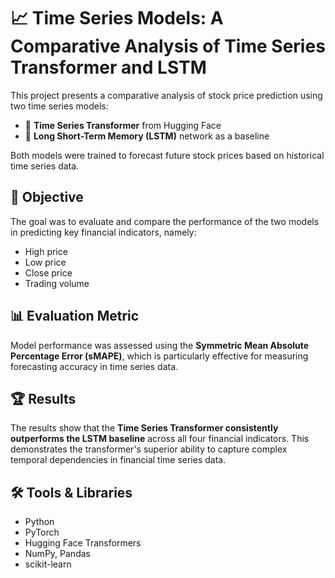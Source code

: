 # 📈 Time Series Models: A Comparative Analysis of Time Series Transformer and LSTM

This project presents a comparative analysis of stock price prediction using two time series models:

- 🧠 **Time Series Transformer** from Hugging Face  
- 🔁 **Long Short-Term Memory (LSTM)** network as a baseline

Both models were trained to forecast future stock prices based on historical time series data.

## 🧪 Objective

The goal was to evaluate and compare the performance of the two models in predicting key financial indicators, namely:

- High price  
- Low price  
- Close price  
- Trading volume

## 📊 Evaluation Metric

Model performance was assessed using the **Symmetric Mean Absolute Percentage Error (sMAPE)**, which is particularly effective for measuring forecasting accuracy in time series data.

## 🏆 Results

The results show that the **Time Series Transformer consistently outperforms the LSTM baseline** across all four financial indicators. This demonstrates the transformer's superior ability to capture complex temporal dependencies in financial time series data.

## 🛠️ Tools & Libraries

- Python  
- PyTorch  
- Hugging Face Transformers  
- NumPy, Pandas  
- scikit-learn  

